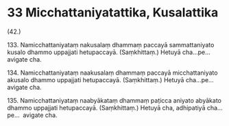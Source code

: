 # 33 Micchattaniyatattika, Kusalattika

(42.)

133\. Namicchattaniyataṃ nakusalaṃ dhammaṃ paccayā sammattaniyato kusalo dhammo uppajjati hetupaccayā. (Saṃkhittaṃ.) Hetuyā cha…pe…  avigate cha.

134\. Namicchattaniyataṃ naakusalaṃ dhammaṃ paccayā micchattaniyato akusalo dhammo uppajjati hetupaccayā. (Saṃkhittaṃ.) Hetuyā cha…pe…  avigate cha.

135\. Namicchattaniyataṃ naabyākataṃ dhammaṃ paṭicca aniyato abyākato dhammo uppajjati hetupaccayā. (Saṃkhittaṃ.) Hetuyā cha, adhipatiyā cha…pe…  avigate cha.
